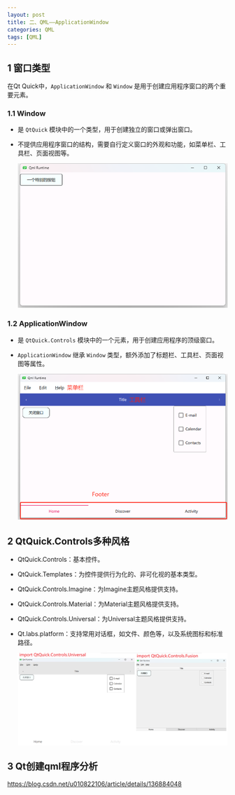 ```yaml
---
layout: post
title: 二、QML——ApplicationWindow
categories: QML
tags: [QML]
---
```


## 1 窗口类型

在Qt Quick中，`ApplicationWindow` 和 `Window` 是用于创建应用程序窗口的两个重要元素。

### 1.1 Window

- 是 `QtQuick` 模块中的一个类型，用于创建独立的窗口或弹出窗口。

- 不提供应用程序窗口的结构，需要自行定义窗口的外观和功能，如菜单栏、工具栏、页面视图等。

  ![alt text](image-1.png)

### 1.2 ApplicationWindow

- 是 `QtQuick.Controls` 模块中的一个元素，用于创建应用程序的顶级窗口。

- `ApplicationWindow` 继承 `Window` 类型，额外添加了标题栏、工具栏、页面视图等属性。

  ![alt text](image.png)

## 2 QtQuick.Controls多种风格

- QtQuick.Controls：基本控件。

- QtQuick.Templates：为控件提供行为化的、非可化视的基本类型。

- QtQuick.Controls.Imagine：为Imagine主题风格提供支持。

- QtQuick.Controls.Material：为Material主题风格提供支持。

- QtQuick.Controls.Universal：为Universal主题风格提供支持。

- Qt.labs.platform：支持常用对话框，如文件、颜色等，以及系统图标和标准路径。

  ![alt text](image-2.png)

## 3 Qt创建qml程序分析

https://blog.csdn.net/u010822106/article/details/136884048
